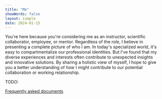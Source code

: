 ```yaml
---
title: "Me"
showWords: false
layout: simple
date: 2024-01-15
---
```


You're here because you're considering me as an instructor, scientific collaborator, employee, or mentor.
Regardless of the role, I believe in presenting a complete picture of who I am.
In today's specialized world, it's easy to compartmentalize our professional identities.
But I've found that my diverse experiences and interests often contribute to unexpected insights and innovative solutions.
By sharing a holistic view of myself, I hope to give you a better understanding of how I might contribute to our potential collaboration or working relationship.

TODO:

[Frequently asked documents](./documents/)
